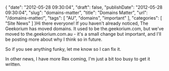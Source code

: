 {
    "date": "2012-05-28 09:30:04",
    "draft": false,
    "publishDate": "2012-05-28 09:30:04",
    "slug": "domains-matter",
    "title": "Domains Matter",
    "url": "\/domains-matter\/",
    "tags": [
        "AU",
        "domains",
        "important"
    ],
    "categories": [
        "Site News"
    ]
}Hi there everyone! If you haven't already noticed, The Geekorium has
moved domains. It used to be the.geekorium.com, but we've moved to
the.geekorium.com.au - it's a small change but important, and I'll be
posting more about why I think so in future.

So if you see anything funky, let me know so I can fix it.

In other news, I have more Rex coming, I'm just a bit too busy to get it
written.